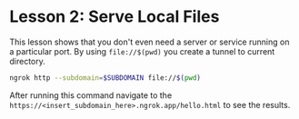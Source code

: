 # Lesson 2: Serve Local Files
This lesson shows that you don't even need a server or service running on a particular port. By using `file://$(pwd)` you create a tunnel to current directory.

```bash
ngrok http --subdomain=$SUBDOMAIN file://$(pwd)
```

After running this command navigate to the `https://<insert_subdomain_here>.ngrok.app/hello.html` to see the results.